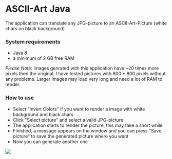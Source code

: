 # ASCII-Art Java
The application can translate any JPG-picture to an ASCII-Art-Picture (white chars on black background) 

### System requirements
- Java 8
- a minimum of 2 GB free RAM

*Please Note*: Images genrated with this application have ~20 times more pixels then the original. I have tested pictures with 800 * 800 pixels without any problems. Larger images may load very long and need a lot of RAM to render.

### How to use
- Select "Invert Colors" if you want to render a image with white background and black chars
- Click "Select picture" and select a valid JPG-picture
- The application starts to render the picture, this may take a short while
- Finished, a message appears on the window and you can press "Save picture" to save the generated picture where you want
- Now you can generate another one


[<img src="http://i.imgur.com/Msqjs0Y.png">](http://i.imgur.com/Msqjs0Y.png)
